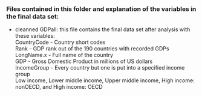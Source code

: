 ### Files contained in this folder and explanation of the variables in the final data set:  

- cleanned GDPall: this file contains the final data set after analysis with these variables:  
  CountryCode - Country short codes  
  Rank - GDP rank out of the 190 countries with recorded GDPs  
  LongName.x - Full name of the country  
  GDP - Gross Domestic Product in millions of US dollars  
  IncomeGroup - Every country but one is put into a specified income group  
                Low income, Lower middle income, Upper middle income, High income: nonOECD, and High income: OECD  




